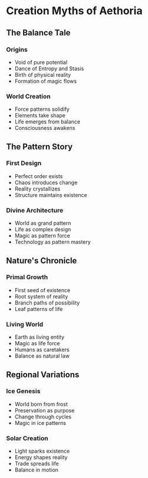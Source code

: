 # Creation Myths of Aethoria

## The Balance Tale
### Origins
- Void of pure potential
- Dance of Entropy and Stasis
- Birth of physical reality
- Formation of magic flows

### World Creation
- Force patterns solidify
- Elements take shape
- Life emerges from balance
- Consciousness awakens

## The Pattern Story
### First Design
- Perfect order exists
- Chaos introduces change
- Reality crystallizes
- Structure maintains existence

### Divine Architecture
- World as grand pattern
- Life as complex design
- Magic as pattern force
- Technology as pattern mastery

## Nature's Chronicle
### Primal Growth
- First seed of existence
- Root system of reality
- Branch paths of possibility
- Leaf patterns of life

### Living World
- Earth as living entity
- Magic as life force
- Humans as caretakers
- Balance as natural law

## Regional Variations

### Ice Genesis
- World born from frost
- Preservation as purpose
- Change through cycles
- Magic in ice patterns

### Solar Creation
- Light sparks existence
- Energy shapes reality
- Trade spreads life
- Balance in motion
